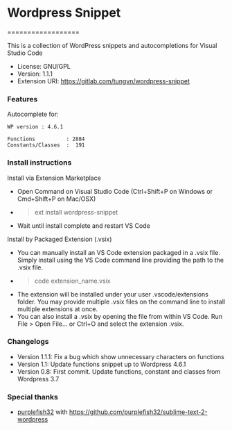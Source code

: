 # Wordpress Snippet
==================

This is a collection of WordPress snippets and autocompletions for Visual Studio Code

- License: GNU/GPL
- Version: 1.1.1
- Extension URI: https://gitlab.com/tungvn/wordpress-snippet

### Features

Autocomplete for:

    WP version : 4.6.1

    Functions          : 2884
    Constants/Classes  :  191
    
### Install instructions

Install via Extension Marketplace
- Open Command on Visual Studio Code (Ctrl+Shift+P on Windows or Cmd+Shift+P on Mac/OSX)
- > ext install wordpress-snippet
- Wait until install complete and restart VS Code

Install by Packaged Extension (.vsix)
- You can manually install an VS Code extension packaged in a .vsix file. Simply install using the VS Code command line providing the path to the .vsix file.
- >code extension_name.vsix
- The extension will be installed under your user .vscode/extensions folder. You may provide multiple .vsix files on the command line to install multiple extensions at once.
- You can also install a .vsix by opening the file from within VS Code. Run File > Open File... or Ctrl+O and select the extension .vsix.

### Changelogs
- Version 1.1.1: Fix a bug which show unnecessary characters on functions
- Version 1.1: Update functions snippet up to Wordpress 4.6.1
- Version 0.8: First commit. Update functions, constant and classes from Wordpress 3.7

### Special thanks
- [purplefish32](https://github.com/purplefish32) with https://github.com/purplefish32/sublime-text-2-wordpress